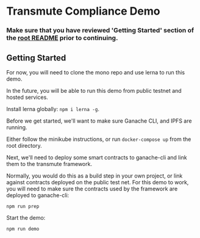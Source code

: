 # Transmute Compliance Demo

### Make sure that you have reviewed 'Getting Started' section of the [root README](https://github.com/transmute-industries/transmute) prior to continuing.

## Getting Started

For now, you will need to clone the mono repo and use lerna to run this demo.

In the future, you will be able to run this demo from public testnet and hosted services.

Install lerna globally: `npm i lerna -g`.

Before we get started, we'll want to make sure Ganache CLI, and IPFS are running.

Either follow the minikube instructions, or run `docker-compose up` from the root directory.

Next, we'll need to deploy some smart contracts to ganache-cli and link them to the transmute framework.

Normally, you would do this as a build step in your own project, or link against contracts deployed on the public test net. For this demo to work, you will need to make sure the contracts used by the framework are deployed to ganache-cli:

```
npm run prep
```

Start the demo:

```
npm run demo
```
